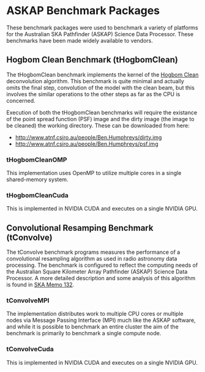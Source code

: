 ASKAP Benchmark Packages
========================

These benchmark packages were used to benchmark a variety of platforms for the Australian
SKA Pathfinder (ASKAP) Science Data Processor. These benchmarks have been made widely
available to vendors.

Hogbom Clean Benchmark (tHogbomClean)
-------------------------------------
The tHogbomClean benchmark implements the kernel of the [Hogbom Clean](http://cdsads.u-strasbg.fr/abs/1974A%26AS...15..417H)
deconvolution algorithm.  This benchmark is quite minimal and actually omits the final step,
convolution of the model with the clean beam, but this involves the similar operations to
the other steps as far as the CPU is concerned.

Execution of both the tHogbomClean benchmarks will require the existance of the point spread function (PSF)
image and the dirty image (the image to be cleaned) the working directory. These can be downloaded from here:

* http://www.atnf.csiro.au/people/Ben.Humphreys/dirty.img
* http://www.atnf.csiro.au/people/Ben.Humphreys/psf.img

### tHogbomCleanOMP
This implementation uses OpenMP to utilize multiple cores in a single shared-memory system.

### tHogbomCleanCuda
This is implemented in NVIDIA CUDA and executes on a single NVIDIA GPU.

Convolutional Resamping Benchmark (tConvolve)
---------------------------------------------

The tConvolve benchmark programs measures the performance of a convolutional
resampling algorithm as used in radio astronomy data processing. The benchmark is
configured to reflect the computing needs of the Australian Square Kilometer Array
Pathfinder (ASKAP) Science Data Processor. A more detailed description and some analysis
of this algorithm is found in [SKA Memo 132](http://www.skatelescope.org/uploaded/59116_132_Memo_Humphreys.pdf).

### tConvolveMPI
The implementation distributes work to multiple CPU cores or multiple nodes via Message
Passing Interface (MPI) much like the ASKAP software, and while it is possible to
benchmark an entire cluster the aim of the benchmark is primarily to benchmark a single compute node.

### tConvolveCuda
This is implemented in NVIDIA CUDA and executes on a single NVIDIA GPU.

